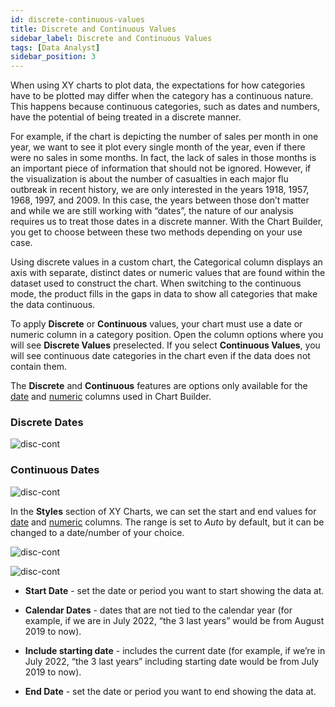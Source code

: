 ```yaml
---
id: discrete-continuous-values
title: Discrete and Continuous Values
sidebar_label: Discrete and Continuous Values
tags: [Data Analyst]
sidebar_position: 3
---
```


<div style={{textAlign: "justify"}}>

When using XY charts to plot data, the expectations for how categories have to be plotted may differ when the category has a continuous nature. This happens because continuous categories, such as dates and numbers, have the potential of being treated in a discrete manner.

For example, if the chart is depicting the number of sales per month in one year, we want to see it plot every single month of the year, even if there were no sales in some months. In fact, the lack of sales in those months is an important piece of information that should not be ignored. However, if the visualization is about the number of casualties in each major flu outbreak in recent history, we are only interested in the years 1918, 1957, 1968, 1997, and 2009. In this case, the years between those don’t matter and while we are still working with “dates”, the nature of our analysis requires us to treat those dates in a discrete manner.
With the Chart Builder, you get to choose between these two methods depending on your use case.

Using discrete values in a custom chart, the Categorical column displays an axis with separate, distinct dates or numeric values that are found within the dataset used to construct the chart. When switching to the continuous mode, the product fills in the gaps in data to show all categories that make the data continuous.

To apply **Discrete** or **Continuous** values, your chart must use a date or numeric column in a category position. Open the column options where you will see **Discrete Values** preselected. If you select **Continuous Values**, you will see continuous date categories in the chart even if the data does not contain them.

The **Discrete** and **Continuous** features are options only available for the <u>date</u> and <u>numeric</u> columns used in Chart Builder. 

### Discrete Dates
![disc-cont](https://s3.amazonaws.com/cdn.qrvey.com/documentation_assets/ui-docs/chart-builder/disc-cont-values/discrete.png#thumbnail)

 

### Continuous Dates

![disc-cont](https://s3.amazonaws.com/cdn.qrvey.com/documentation_assets/ui-docs/chart-builder/disc-cont-values/continuous.png#thumbnail)



In the **Styles** section of XY Charts, we can set the start and end values for <u>date</u> and <u>numeric</u> columns.
The range is set to *Auto* by default, but it can be changed to a date/number of your choice.


![disc-cont](https://s3.amazonaws.com/cdn.qrvey.com/documentation_assets/ui-docs/chart-builder/disc-cont-values/date-num1.png#thumbnail) 


![disc-cont](https://s3.amazonaws.com/cdn.qrvey.com/documentation_assets/ui-docs/chart-builder/disc-cont-values/date-num2.png#thumbnail) 



* **Start Date** - set the date or period you want to start showing the data at.

* **Calendar Dates** - dates that are not tied to the calendar year (for example, if we are in July 2022, “the 3 last years” would be from August 2019 to now).

* **Include starting date** - includes the current date (for example, if we’re in July 2022, “the 3 last years” including starting date would be from July 2019 to now).

* **End Date** - set the date or period you want to end showing the data at. 


</div>